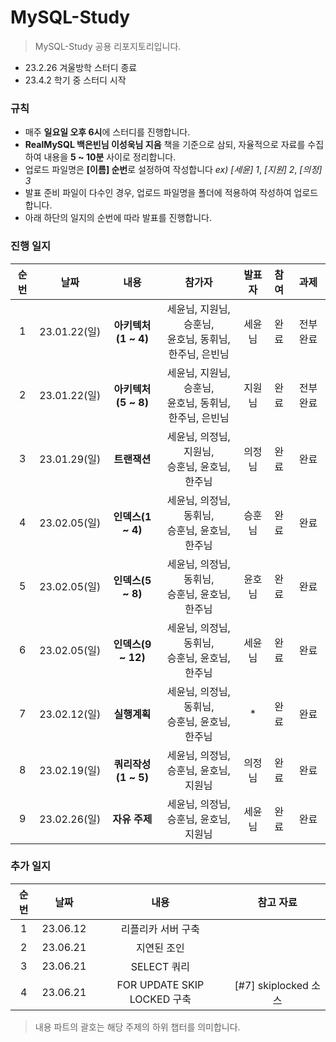 # MySQL-Study
> MySQL-Study 공용 리포지토리입니다.

* 23.2.26 겨울방학 스터디 종료
* 23.4.2 학기 중 스터디 시작

### 규칙 
* 매주 **일요일 오후 6시**에 스터디를 진행합니다.
* **RealMySQL 백은빈님 이성욱님 지음** 책을 기준으로 삼되, 자율적으로 자료를 수집하여 내용을 **5 ~ 10분** 사이로 정리합니다.
* 업로드 파일명은  **[이름] 순번**로 설정하여 작성합니다 *ex) [세윤] 1*, *[지원] 2*, *[의정] 3*
* 발표 준비 파일이 다수인 경우, 업로드 파일명을 폴더에 적용하여 작성하여 업로드 합니다.
* 아래 하단의 일지의 순번에 따라 발표를 진행합니다.



### 진행 일지
|순번|날짜|내용|참가자|발표자|참여|과제|
|:---:|:---:|:---:|:---:|:---:|:---:|:---:|
|1|23.01.22(일)|**아키텍처(1 ~ 4)**|세윤님, 지원님, 승훈님, </br>윤호님, 동휘님, 한주님, 은빈님|세윤님|완료|전부 완료|
|2|23.01.22(일)|**아키텍처(5 ~ 8)**|세윤님, 지원님, 승훈님, </br>윤호님, 동휘님, 한주님, 은빈님|지원님|완료|전부 완료|
|3|23.01.29(일)|**트랜잭션**|세윤님, 의정님, 지원님, </br>승훈님, 윤호님, 한주님|의정님|완료|완료|
|4|23.02.05(일)|**인덱스(1 ~ 4)**|세윤님, 의정님, 동휘님, </br>승훈님, 윤호님, 한주님|승훈님|완료|완료|
|5|23.02.05(일)|**인덱스(5 ~ 8)**|세윤님, 의정님, 동휘님, </br>승훈님, 윤호님, 한주님|윤호님|완료|완료|
|6|23.02.05(일)|**인덱스(9 ~ 12)**|세윤님, 의정님, 동휘님, </br>승훈님, 윤호님, 한주님|세윤님|완료|완료|
|7|23.02.12(일)|**실행계획**|세윤님, 의정님, 동휘님, </br>승훈님, 윤호님, 한주님|*|완료|완료|
|8|23.02.19(일)|**쿼리작성(1 ~ 5)**|세윤님, 의정님, </br>승훈님, 윤호님, 지원님|의정님|완료|완료|
|9|23.02.26(일)|**자유 주제**|세윤님, 의정님, </br>승훈님, 윤호님, 지원님|세윤님|완료|완료|


### 추가 일지 
|순번|날짜|내용|참고 자료|
|:---:|:---:|:---:|:---:|
|1|23.06.12|리플리카 서버 구축||
|2|23.06.21|지연된 조인||
|3|23.06.21|SELECT 쿼리||
|4|23.06.21|FOR UPDATE SKIP LOCKED 구축|[#7] skiplocked 소스|

> 내용 파트의 괄호는 해당 주제의 하위 챕터를 의미합니다. 

